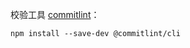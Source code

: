 
校验工具 [commitlint](https://github.com/marionebl/commitlint)： 

```shell
npm install --save-dev @commitlint/cli